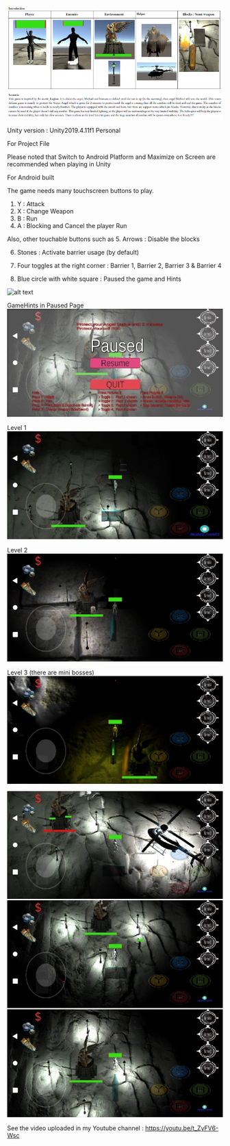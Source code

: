 ![alt text](https://github.com/engantung/UNITY/blob/main/AngelDefense%20(Mobile)/Intro.png?raw=true)

Unity version : Unity2019.4.11f1 Personal <DX11>

For Project File

Please noted that Switch to Android Platform and Maximize on Screen are recommended when playing in Unity   

For Android built

The game needs many touchscreen buttons to play. 
1. Y	: Attack
2. X	: Change Weapon
3. B	: Run
4. A 	: Blocking and Cancel the player Run

Also, other touchable buttons such as
5. Arrows 				: Disable the blocks

6. Stones  				: Activate barrier usage (by default)

7. Four toggles at the right corner	: Barrier  1, Barrier 2, Barrier 3 & Barrier 4

8. Blue circle with white square		: Paused the game and Hints


![alt text](https://github.com/engantung/UNITY/blob/main/AngelDefense%20(Mobile)/MainMenu.jpeg?raw=true)

GameHints in Paused Page
![alt text](https://github.com/engantung/UNITY/blob/main/AngelDefense%20(Mobile)/Paused.jpeg?raw=true)

Level 1
![alt text](https://github.com/engantung/UNITY/blob/main/AngelDefense%20(Mobile)/level01.png?raw=true)

Level 2
![alt text](https://github.com/engantung/UNITY/blob/main/AngelDefense%20(Mobile)/level02.png?raw=true)

Level 3 (there are mini bosses)
![alt text](https://github.com/engantung/UNITY/blob/main/AngelDefense%20(Mobile)/level03.png?raw=true)

![alt text](https://github.com/engantung/UNITY/blob/main/AngelDefense%20(Mobile)/picture1.jpeg?raw=true)
![alt text](https://github.com/engantung/UNITY/blob/main/AngelDefense%20(Mobile)/picture2.jpeg?raw=true)
![alt text](https://github.com/engantung/UNITY/blob/main/AngelDefense%20(Mobile)/picture3.jpeg?raw=true)

See the video uploaded in my Youtube channel : https://youtu.be/t_ZyFV6-Wsc
